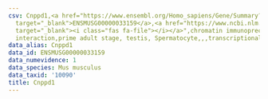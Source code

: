 ```yaml
---
csv: Cnppd1,<a href="https://www.ensembl.org/Homo_sapiens/Gene/Summary?db=core;g=ENSMUSG00000033159"
  target="_blank">ENSMUSG00000033159</a>,<a href="https://www.ncbi.nlm.nih.gov/pubmed/25450459"
  target="_blank"><i class="fas fa-file"></i></a>",chromatin immunoprecipitation assay,direct
  interaction,prime adult stage, testis, Spermatocyte,,,transcriptional regulation,
data_alias: Cnppd1
data_id: ENSMUSG00000033159
data_numevidence: 1
data_species: Mus musculus
data_taxid: '10090'
title: Cnppd1
---
```

